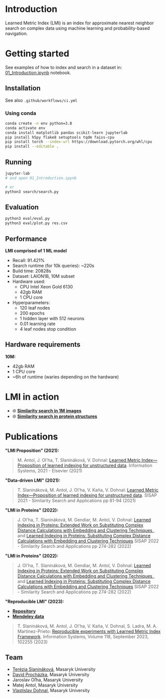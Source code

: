 # Introduction

Learned Metric Index (LMI) is an index for approximate nearest neighbor search on complex data using machine learning and probability-based navigation. 


# Getting started

See examples of how to index and search in a dataset in: [01_Introduction.ipynb](01_Introduction.ipynb) notebook.

## Installation

See also ``.github/workflows/ci.yml``

### Using conda
```bash
conda create -n env python=3.8
conda activate env
conda install matplotlib pandas scikit-learn jupyterlab
pip install h5py flake8 setuptools tqdm faiss-cpu
pip install torch --index-url https://download.pytorch.org/whl/cpu
pip install --editable .
```

## Running

```bash
jupyter-lab
# and open 01_Introduction.ipynb

# or
python3 search/search.py
```

## Evaluation

```bash
python3 eval/eval.py
python3 eval/plot.py res.csv
```

## Performance

**LMI comprised of 1 ML model**
- Recall: 91.421%
- Search runtime (for 10k queries): ~220s
- Build time: 20828s
- Dataset: LAION1B, 10M subset
- Hardware used:
    - CPU Intel Xeon Gold 6130
    - 42gb RAM
    - 1 CPU core
- Hyperparameters:
    - 120 leaf nodes
    - 200 epochs
    - 1 hidden layer with 512 neurons
    - 0.01 learning rate
    - 4 leaf nodes stop condition

## Hardware requirements

**10M:**
- 42gb RAM
- 1 CPU core
- ~6h of runtime (waries depending on the hardware)

# LMI in action
- 🌐 [**Similarity search in 1M images**](https://web.lmi.dyn.cloud.e-infra.cz/images)
- 🌐 [**Similarity search in protein structures**](https://staging.proteins.dyn.cloud.e-infra.cz/protein-search)

# Publications

**"LMI Proposition" (2021):**
> M. Antol, J. Ol'ha, T. Slanináková, V. Dohnal: [Learned Metric Index—Proposition of learned indexing for unstructured data](https://www.sciencedirect.com/science/article/pii/S0306437921000326?casa_token=EvG8iaWkqQUAAAAA:xgfbutrsNGcBXnTN-U4MQ65hgmPE3fAyzwqtijzGC-JRrkO1IYNmcN3A8yMsSOT3CCoHpqVtMA). Information Systems, 2021 - Elsevier (2021)

**"Data-driven LMI" (2021):**
> T. Slanináková, M. Antol, J. Ol'ha, V. Kaňa, V. Dohnal: [Learned Metric Index—Proposition of learned indexing for unstructured data](https://link.springer.com/chapter/10.1007/978-3-030-89657-7_7). SISAP 2021 - Similarity Search and Applications pp 81-94 (2021)

**"LMI in Proteins" (2022):**
> J. Ol'ha, T. Slanináková, M. Gendiar, M. Antol, V. Dohnal: [Learned Indexing in Proteins: Extended Work on Substituting Complex Distance Calculations with Embedding and Clustering Techniques
](https://arxiv.org/abs/2208.08910), and [Learned Indexing in Proteins: Substituting Complex Distance Calculations with Embedding and Clustering Techniques](https://link.springer.com/chapter/10.1007/978-3-031-17849-8_22) SISAP 2022 - Similarity Search and Applications pp 274-282 (2022)

**"LMI in Proteins" (2022):**
> J. Ol'ha, T. Slanináková, M. Gendiar, M. Antol, V. Dohnal: [Learned Indexing in Proteins: Extended Work on Substituting Complex Distance Calculations with Embedding and Clustering Techniques
](https://arxiv.org/abs/2208.08910), and [Learned Indexing in Proteins: Substituting Complex Distance Calculations with Embedding and Clustering Techniques](https://link.springer.com/chapter/10.1007/978-3-031-17849-8_22) SISAP 2022 - Similarity Search and Applications pp 274-282 (2022)

**"Reproducible LMI" (2023):**
- [**Repository**](https://github.com/TerkaSlan/LMIF)
- [**Mendeley data**](https://data.mendeley.com/datasets/8wp73zxr47/12)
> T. Slanináková, M. Antol, J. Ol'ha, V. Kaňa, V. Dohnal, S. Ladra, M. A. Martinez-Prieto: [Reproducible experiments with Learned Metric Index Framework](https://www.sciencedirect.com/science/article/pii/S0306437923000911). Information Systems, Volume 118, September 2023, 102255 (2023)


## Team
- [Terézia Slanináková](https://github.com/TerkaSlan), Masaryk University
- [David Procházka](https://github.com/ProchazkaDavid), Masaryk University
- Jaroslav Oľha, Masaryk University
- Matej Antol, Masaryk University
- [Vlastislav Dohnal](https://github.com/dohnal), Masaryk University
